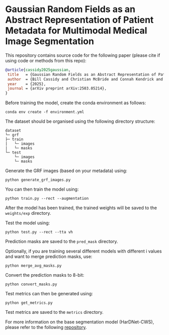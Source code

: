 # Gaussian Random Fields as an Abstract Representation of Patient Metadata for Multimodal Medical Image Segmentation

This repository contains source code for the following paper (please cite if using code or methods from this repo):

```BibTex
@article{cassidy2025gaussian,
 title   = {Gaussian Random Fields as an Abstract Representation of Patient Metadata for Multimodal Medical Image Segmentation},
 author  = {Bill Cassidy and Christian McBride and Connah Kendrick and Neil D. Reeves and Joseph M. Pappachan and Shaghayegh Raad and Moi Hoon Yap},
 year    = {2025},
 journal = {arXiv preprint arXiv:2503.05214},
} 
```

Before training the model, create the conda environment as follows:

    conda env create -f environment.yml

The dataset should be organised using the following directory structure:

    dataset
    └─ grf
    ├─ train
    |   └─ images
    |   └─ masks
    └─ test
        └─ images
        └─ masks

Generate the GRF images (based on your metadata) using:

    python generate_grf_images.py

You can then train the model using:

    python train.py --rect --augmentation

After the model has been trained, the trained weights will be saved to the ``weights/exp`` directory.

Test the model using:

    python test.py --rect --tta vh

Prediction masks are saved to the ``pred_mask`` directory.

Optionally, if you are training several different models with different i values and want to merge prediction masks, use:

    python merge_avg_masks.py

Convert the prediction masks to 8-bit:

    python convert_masks.py

Test metrics can then be generated using:

    python get_metrics.py

Test metrics are saved to the ``metrics`` directory.

For more information on the base segmentation model (HarDNet-CWS), please refer to the following [repository](https://github.com/mmu-dermatology-research/hardnet-cws).
